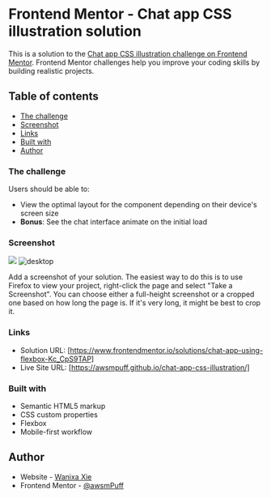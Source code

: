 # Frontend Mentor - Chat app CSS illustration solution

This is a solution to the [Chat app CSS illustration challenge on Frontend Mentor](https://www.frontendmentor.io/challenges/chat-app-css-illustration-O5auMkFqY). Frontend Mentor challenges help you improve your coding skills by building realistic projects. 

## Table of contents


  - [The challenge](#the-challenge)
  - [Screenshot](#screenshot)
  - [Links](#links)
  - [Built with](#built-with)
  - [Author](#author)
  

### The challenge

Users should be able to:

- View the optimal layout for the component depending on their device's screen size
- **Bonus**: See the chat interface animate on the initial load

### Screenshot

![](./screenshots)
![desktop](https://user-images.githubusercontent.com/78702570/189500976-a7d41eda-ed93-4df3-99f0-7e09d3ce05af.png)


Add a screenshot of your solution. The easiest way to do this is to use Firefox to view your project, right-click the page and select "Take a Screenshot". You can choose either a full-height screenshot or a cropped one based on how long the page is. If it's very long, it might be best to crop it.


### Links

- Solution URL: [https://www.frontendmentor.io/solutions/chat-app-using-flexbox-Kc_CpS9TAP]
- Live Site URL: [https://awsmpuff.github.io/chat-app-css-illustration/]


### Built with

- Semantic HTML5 markup
- CSS custom properties
- Flexbox
- Mobile-first workflow


## Author

- Website - [Wanixa Xie](https://www.your-site.com)
- Frontend Mentor - [@awsmPuff](https://www.frontendmentor.io/profile/awsmPuff)

